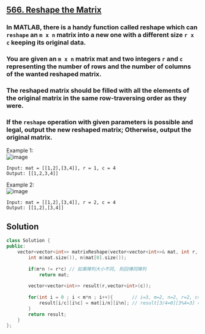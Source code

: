 ## [566. Reshape the Matrix](https://leetcode.com/problems/reshape-the-matrix/)

### In MATLAB, there is a handy function called reshape which can `reshape` an `m x n` matrix into a new one with a different size `r x c` keeping its original data.
### You are given an `m x n` matrix mat and two integers `r` and `c` representing the number of rows and the number of columns of the wanted reshaped matrix.
### The reshaped matrix should be filled with all the elements of the original matrix in the same row-traversing order as they were.
### If the `reshape` operation with given parameters is possible and legal, output the new reshaped matrix; Otherwise, output the original matrix.


Example 1:  
![image](https://assets.leetcode.com/uploads/2021/04/24/reshape1-grid.jpg)  
```
Input: mat = [[1,2],[3,4]], r = 1, c = 4
Output: [[1,2,3,4]]
```

Example 2:  
![image](https://assets.leetcode.com/uploads/2021/04/24/reshape2-grid.jpg)  
```
Input: mat = [[1,2],[3,4]], r = 2, c = 4
Output: [[1,2],[3,4]]
```


## Solution
```c++
class Solution {
public:
    vector<vector<int>> matrixReshape(vector<vector<int>>& mat, int r, int c) {
        int m(mat.size()), n(mat[0].size());
        
        if(m*n != r*c) // 如果陣列大小不同, 則回傳同陣列
            return mat;
        
        vector<vector<int>> result(r,vector<int>(c));
        
        for(int i = 0 ; i < m*n ; i++){       // i=3, m=2, n=2, r=2, c=4
            result[i/c][i%c] = mat[i/n][i%n]; // result[3/4=0][3%4=3] = mat[3/2=1][3%2=1]
        }
        return result;
    }
};
```
